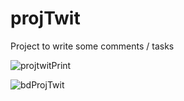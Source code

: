 # projTwit
 
Project to write some comments / tasks

![projtwitPrint](https://github.com/RitAmaral/projTwit/assets/132366922/8ebf7f25-4736-4a8c-8740-7a68594dbf03)


![bdProjTwit](https://github.com/RitAmaral/projTwit/assets/132366922/a2b4e73e-6a7b-4413-be4f-e290f49ec451)
